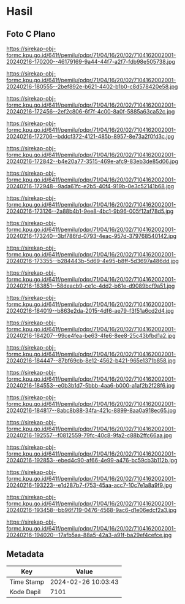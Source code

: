 # Hasil

## Foto C Plano

https://sirekap-obj-formc.kpu.go.id/641f/pemilu/pdpr/71/04/16/20/02/7104162002001-20240216-170200--46179169-9a44-44f7-a2f7-fdb98e505738.jpg

https://sirekap-obj-formc.kpu.go.id/641f/pemilu/pdpr/71/04/16/20/02/7104162002001-20240216-180555--2bef892e-b621-4402-b1b0-c8d578420e58.jpg

https://sirekap-obj-formc.kpu.go.id/641f/pemilu/pdpr/71/04/16/20/02/7104162002001-20240216-172456--2ef2c806-6f7f-4c00-8a0f-5885a63ca52c.jpg

https://sirekap-obj-formc.kpu.go.id/641f/pemilu/pdpr/71/04/16/20/02/7104162002001-20240216-172706--bddcf372-4121-485b-8957-8e73a2f0fd3c.jpg

https://sirekap-obj-formc.kpu.go.id/641f/pemilu/pdpr/71/04/16/20/02/7104162002001-20240216-172842--b4e20a77-3515-469e-afc9-83eb3de85d06.jpg

https://sirekap-obj-formc.kpu.go.id/641f/pemilu/pdpr/71/04/16/20/02/7104162002001-20240216-172948--9ada61fc-e2b5-40f4-919b-0e3c52141b68.jpg

https://sirekap-obj-formc.kpu.go.id/641f/pemilu/pdpr/71/04/16/20/02/7104162002001-20240216-173126--2a88b4b1-9ee8-4bc1-9b96-005f12af78d5.jpg

https://sirekap-obj-formc.kpu.go.id/641f/pemilu/pdpr/71/04/16/20/02/7104162002001-20240216-173240--3bf786fd-0793-4eac-957d-379768540142.jpg

https://sirekap-obj-formc.kpu.go.id/641f/pemilu/pdpr/71/04/16/20/02/7104162002001-20240216-173355--b284443b-5d69-4e95-b8ff-5d3697a486dd.jpg

https://sirekap-obj-formc.kpu.go.id/641f/pemilu/pdpr/71/04/16/20/02/7104162002001-20240216-183851--58deacb9-ce1c-4dd2-b61e-d9089bcf9a51.jpg

https://sirekap-obj-formc.kpu.go.id/641f/pemilu/pdpr/71/04/16/20/02/7104162002001-20240216-184019--b863e2da-2015-4df6-ae79-f3f51a6cd2d4.jpg

https://sirekap-obj-formc.kpu.go.id/641f/pemilu/pdpr/71/04/16/20/02/7104162002001-20240216-184207--99ce4fea-be63-4fe6-8ee8-25c43bfbd1a2.jpg

https://sirekap-obj-formc.kpu.go.id/641f/pemilu/pdpr/71/04/16/20/02/7104162002001-20240216-184447--87bf69cb-8e12-4562-b421-965e1371b858.jpg

https://sirekap-obj-formc.kpu.go.id/641f/pemilu/pdpr/71/04/16/20/02/7104162002001-20240216-184553--e0b3b1d7-5bbb-4aa6-b000-a1af2b2f28f6.jpg

https://sirekap-obj-formc.kpu.go.id/641f/pemilu/pdpr/71/04/16/20/02/7104162002001-20240216-184817--8abc8b88-34fa-421c-8899-8aa0a918ec65.jpg

https://sirekap-obj-formc.kpu.go.id/641f/pemilu/pdpr/71/04/16/20/02/7104162002001-20240216-192557--f0812559-79fc-40c8-9fa2-c88b2ffc66aa.jpg

https://sirekap-obj-formc.kpu.go.id/641f/pemilu/pdpr/71/04/16/20/02/7104162002001-20240216-192853--ebed4c90-af66-4e99-a476-bc59cb3b112b.jpg

https://sirekap-obj-formc.kpu.go.id/641f/pemilu/pdpr/71/04/16/20/02/7104162002001-20240216-193223--e1d287b7-f753-45aa-acc7-10c7e1a8a9f9.jpg

https://sirekap-obj-formc.kpu.go.id/641f/pemilu/pdpr/71/04/16/20/02/7104162002001-20240216-193458--bb96f719-0476-4568-9ac6-d1e06edcf2a3.jpg

https://sirekap-obj-formc.kpu.go.id/641f/pemilu/pdpr/71/04/16/20/02/7104162002001-20240216-194020--17afb5aa-88a5-42a3-a91f-ba29ef4cefce.jpg


## Metadata

| Key        | Value               |
| ---------- | ------------------- |
| Time Stamp | 2024-02-26 10:03:43 |
| Kode Dapil | 7101                |



